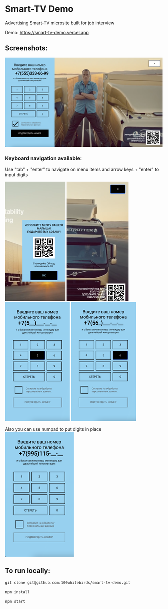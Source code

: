<h1> Smart-TV Demo </h1>

Advertising Smart-TV microsite built for job interview 

Demo: https://smart-tv-demo.vercel.app

<h2> Screenshots: </h2>

<img src="screenshots/screenshot.png" width="800">

<h3> Keyboard navigation available:</h3>
Use "tab" + "enter" to navigate on menu items and arrow keys + "enter" to input digits
<p float="left">
 <img src="screenshots/navigation1.png" height="380">
 <img src="screenshots/navigation4.png" height="380">
 <img src="screenshots/navigation2.png" height="380">
 <img src="screenshots/navigation3.png" height="380">
</p>
Also you can use numpad to put digits in place
<img src="screenshots/keyboardInput.png" height="400">


<h2> To run locally: </h2>
 
```
git clone git@github.com:100whitebirds/smart-tv-demo.git
```
```
npm install
```
```
npm start
```
